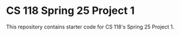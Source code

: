 # CS 118 Spring 25 Project 1

This repository contains starter code for CS 118's Spring 25 Project
1.
